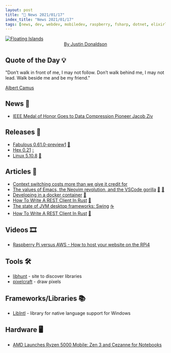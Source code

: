 ```yaml
---
layout: post
title: "📜 News 2021/01/17"
index_title: "News 2021/01/17"
tags: [news, dev, webdev, mobiledev, raspberry, fsharp, dotnet, elixirlang, emacs, neovim, rustlang, amd, performance]
---
```


<a href="https://daily-tech-news.github.io/2021/01/17/news.html">
  <img src="https://user-images.githubusercontent.com/430272/104868024-02298380-5921-11eb-872d-4c149b650e62.jpg"
     alt="Floating Islands"
     class="image">
</a>

<div style="text-align:center">
   <a href="https://www.instagram.com/justin_donaldson_art/?hl=en">By Justin Donaldson</a>
</div>

## Quote of the Day 💡

"Don’t walk in front of me, I may not follow. Don’t walk behind me, I may not lead. Walk beside me and be my friend."

[Albert Camus](https://en.wikipedia.org/wiki/Albert_Camus)

## News 📰

- [IEEE Medal of Honor Goes to Data Compression Pioneer Jacob Ziv](https://spectrum.ieee.org/the-institute/ieee-member-news/ieee-medal-of-honor-goes-to-data-compression-pioneer-jacob-ziv)

## Releases 🥳

- [Fabulous 0.61.0-preview1](https://github.com/fsprojects/Fabulous/releases/tag/0.61.0-preview1) [🔷](https://fsharp.org "#fsharp #dotnet")
- [Hex 0.21](https://hex.pm/blog/hex-v0.21-released) [💧](https://elixir-lang.org "#elixirlang")
- [Linux 5.10.8](https://lore.kernel.org/lkml/1610890747349@kroah.com/T/) [🐧](https://www.linux.org "#linux")

## Articles 📜

- [Context switching costs more than we give it credit for](https://thinkingthrough.substack.com/p/context-switching-cost-more-than)
- [The values of Emacs, the Neovim revolution, and the VSCode gorilla](https://www.murilopereira.com/the-values-of-emacs-the-neovim-revolution-and-the-vscode-gorilla/) [🐃](https://www.gnu.org/software/emacs) [🍃](https://neovim.io "#neovim")
- [Developing in a docker container](https://simontaite.com/developing-in-a-docker-container/) [🔷](https://fsharp.org "#fsharp #dotnet")
- [How To Write A REST Client In Rust](https://www.lpalmieri.com/posts/how-to-write-a-rest-client-in-rust-with-reqwest-and-wiremock/) [🦀](https://www.rust-lang.org "#rust")
- [The state of JVM desktop frameworks: Swing](https://blog.frankel.ch/state-jvm-desktop-frameworks/2/) [☕️](https://www.java.com "#java")
- [How To Write A REST Client In Rust](https://www.lpalmieri.com/posts/how-to-write-a-rest-client-in-rust-with-reqwest-and-wiremock/) [🦀](https://www.rust-lang.org "#rust")

## Videos 🎞

- [Raspberry Pi versus AWS - How to host your website on the RPi4](https://www.youtube.com/watch?v=QdHvS0D1zAI)

## Tools 🛠

- [libhunt](https://www.libhunt.com/) - site to discover libraries
- [pixelcraft](https://pixelcraft.web.app/) - draw pixels

## Frameworks/Libraries 📚

- [LibIntl](http://gnuwin32.sourceforge.net/packages/libintl.htm) - library for native language support for Windows

## Hardware 🖥

- [AMD Launches Ryzen 5000 Mobile: Zen 3 and Cezanne for Notebooks](https://www.anandtech.com/show/16405/amd-launches-ryzen-5000-mobile-zen-3-and-cezanne-for-notebooks)

